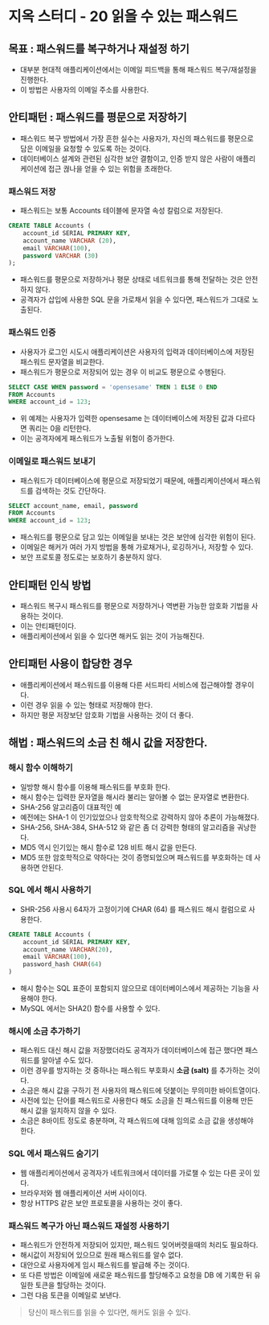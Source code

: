 # 지옥 스터디 - 20 읽을 수 있는 패스워드

## 목표 : 패스워드를 복구하거나 재설정 하기
- 대부분 현대적 애플리케이션에서는 이메일 피드백을 통해 패스워드 복구/재설정을 진행한다.
- 이 방법은 사용자의 이메일 주소를 사용한다.

## 안티패턴 : 패스워드를 평문으로 저장하기
- 패스워드 복구 방법에서 가장 흔한 실수는 사용자가, 자신의 패스워드를 평문으로 담은 이메일을 요청할 수 있도록 하는 것이다.
- 데이터베이스 설계와 관련된 심각한 보안 결함이고, 인증 받지 않은 사람이 애플리케이션에 접근 궎나을 얻을 수 있는 위험을 초래한다.

### 패스워드 저장
- 패스워드는 보통 Accounts 테이블에 문자열 속성 칼럼으로 저장된다.

```sql
CREATE TABLE Accounts (
    account_id SERIAL PRIMARY KEY,
    account_name VARCHAR (20),
    email VARCHAR(100),
    password VARCHAR (30)
);
```
- 패스워드를 평문으로 저장하거나 평문 상태로 네트워크를 통해 전달하는 것은 안전하지 않다.
- 공격자가 삽입에 사용한 SQL 문을 가로채서 읽을 수 있다면, 패스워드가 그대로 노출된다.

### 패스워드 인증
- 사용자가 로그인 시도시 애플리케이션은 사용자의 입력과 데이터베이스에 저장된 패스워드 문자열을 비교한다.
- 패스워드가 평문으로 저장되어 있는 경우 이 비교도 평문으로 수행된다.

```sql
SELECT CASE WHEN password = 'opensesame' THEN 1 ELSE 0 END
FROM Accounts
WHERE account_id = 123;
```
- 위 예제는 사용자가 입력한 opensesame 는 데이터베이스에 저장된 값과 다르다면 쿼리는 0을 리턴한다.
- 이는 공격자에게 패스워드가 노출될 위험이 증가한다.

### 이메일로 패스워드 보내기
- 패스워드가 데이터베이스에 평문으로 저장되었기 때문에, 애플리케이션에서 패스워드를 검색하는 것도 간단하다.

```sql
SELECT account_name, email, password
FROM Accounts
WHERE account_id = 123;
```
- 패스워드를 평문으로 담고 있는 이메일을 보내는 것은 보안에 심각한 위험이 된다.
- 이메일은 해커가 여러 가지 방법을 통해 가로채거나, 로깅하거나, 저장할 수 있다.
- 보안 프로토콜 정도로는 보호하기 충분하지 않다.

## 안티패턴 인식 방법
- 패스워드 복구시 패스워드를 평문으로 저장하거나 역변환 가능한 암호화 기법을 사용하는 것이다.
- 이는 안티패턴이다.
- 애플리케이션에서 읽을 수 있다면 해커도 읽는 것이 가능해진다.

## 안티패턴 사용이 합당한 경우
- 애플리케이션에서 패스워드를 이용해 다른 서드파티 서비스에 접근해야할 경우이다.
- 이런 경우 읽을 수 있는 형태로 저장해야 한다.
- 하지만 평문 저장보단 암호화 기법을 사용하는 것이 더 좋다.

## 해법 : 패스워드의 소금 친 해시 값을 저장한다.

### 해시 함수 이해하기
- 일방향 해시 함수를 이용해 패스워드를 부호화 한다.
- 해시 함수는 입력한 문자열을 해시라 불리는 알아볼 수 없는 문자열로 변환한다.
- SHA-256 알고리즘이 대표적인 예
- 예전에는 SHA-1 이 인기있었으나 암호학적으로 강력하지 않아 추론이 가능해졌다.
- SHA-256, SHA-384, SHA-512 와 같은 좀 더 강력한 형태의 알고리즘을 궈낭한다.
- MD5 역시 인기있는 해시 함수로 128 비트 해시 값을 만든다.
- MD5 또한 암호학적으로 약하다는 것이 증명되었으며 패스워드를 부호화하는 데 사용하면 안된다.

### SQL 에서 해시 사용하기
- SHR-256 사용시 64자가 고정이기에 CHAR (64) 를 패스워드 해시 컬럼으로 사용한다. 
```sql
CREATE TABLE Accounts (
    account_id SERIAL PRIMARY KEY,
    account_name VARCHAR(20),
    email VARCHAR(100),
    password_hash CHAR(64)
)
```
- 해시 함수는 SQL 표준이 포함되지 않으므로 데이터베이스에서 제공하는 기능을 사용해야 한다.
- MySQL 에서는 SHA2() 함수를 사용할 수 있다.

### 해시에 소금 추가하기
- 패스워드 대신 해시 값을 저장했더라도 공격자가 데이터베이스에 접근 했다면 패스워드를 알아낼 수도 있다.
- 이런 경우를 방지하는 것 중하나는 패스워드 부호화시 **소금 (salt)** 를 추가하는 것이다.
- 소금은 해시 값을 구하기 전 사용자의 패스워드에 덧붙이는 무의미한 바이트열이다.
- 사전에 있는 단어를 패스워드로 사용한다 해도 소금을 친 패스워드를 이용해 만든 해시 값을 일치하지 않을 수 있다.
- 소금은 8바이트 정도로 충분하며, 각 패스워드에 대해 임의로 소금 값을 생성해야 한다.

### SQL 에서 패스워드 숨기기
- 웹 애플리케이션에서 공격자가 네트워크에서 데이터를 가로챌 수 있는 다른 곳이 있다.
- 브라우저와 웹 애플리케이션 서버 사이이다.
- 항상 HTTPS 같은 보안 프로토콜을 사용하는 것이 좋다.

### 패스워드 복구가 아닌 패스워드 재설정 사용하기
- 패스워드가 안전하게 저장되어 있지만, 패스워드 잊어버렷을때의 처리도 필요하다.
- 해시값이 저장되어 있으므로 원래 패스워드를 알수 없다.
- 대안으로 사용자에게 임시 패스워드를 발급해 주는 것이다.
- 또 다른 방법은 이메일에 새로운 패스워드를 할당해주고 요청을 DB 에 기록한 뒤 유일한 토큰을 할당하는 것이다.
- 그런 다음 토큰을 이메일로 보낸다.

> 당신이 패스워드를 읽을 수 있다면, 해커도 읽을 수 있다.